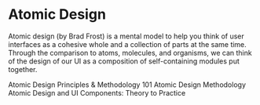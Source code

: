 # Atomic Design

Atomic design (by Brad Frost) is a mental model to help you think of user interfaces as a cohesive whole and a collection of parts at the same time. Through the comparison to atoms, molecules, and organisms, we can think of the design of our UI as a composition of self-containing modules put together.

<BadgeLink colorScheme='yellow' badgeText='Read' href='https://xd.adobe.com/ideas/process/ui-design/atomic-design-principles-methodology-101/'>Atomic Design Principles & Methodology 101</BadgeLink>
<BadgeLink colorScheme='yellow' badgeText='Read' href='https://atomicdesign.bradfrost.com/chapter-2/'>Atomic Design Methodology</BadgeLink>
<BadgeLink colorScheme='yellow' badgeText='Read' href='https://blog.bitsrc.io/atomic-design-and-ui-components-theory-to-practice-f200db337c24'>Atomic Design and UI Components: Theory to Practice</BadgeLink>

